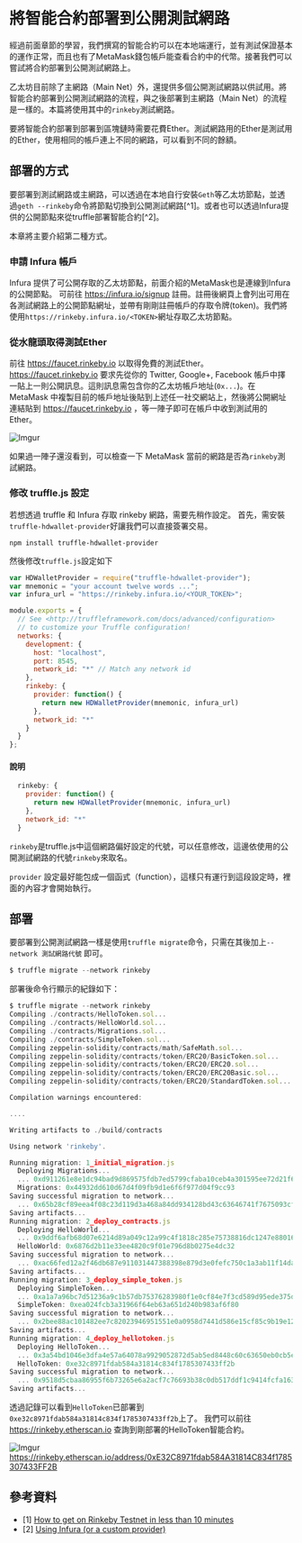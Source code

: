 # 將智能合約部署到公開測試網路

經過前面章節的學習，我們撰寫的智能合約可以在本地端運行，並有測試保證基本的運作正常，而且也有了MetaMask錢包帳戶能查看合約中的代幣。接著我們可以嘗試將合約部署到公開測試網路上。

乙太坊目前除了主網路（Main Net）外，還提供多個公開測試網路以供試用。將智能合約部署到公開測試網路的流程，與之後部署到主網路（Main Net）的流程是一樣的。本篇將使用其中的`rinkeby`測試網路。

要將智能合約部署到部署到區塊鏈時需要花費Ether。測試網路用的Ether是測試用的Ether，使用相同的帳戶連上不同的網路，可以看到不同的餘額。

## 部署的方式

要部署到測試網路或主網路，可以透過在本地自行安裝`Geth`等乙太坊節點，並透過`geth --rinkeby`命令將節點切換到公開測試網路[^1]。或者也可以透過Infura提供的公開節點來從truffle部署智能合約[^2]。

本章將主要介紹第二種方式。

### 申請 Infura 帳戶

Infura 提供了可公開存取的乙太坊節點，前面介紹的MetaMask也是連線到Infura的公開節點。
可前往 https://infura.io/signup 註冊。註冊後網頁上會列出可用在各測試網路上的公開節點網址，並帶有剛剛註冊帳戶的存取令牌(token)。我們將使用`https://rinkeby.infura.io/<TOKEN>`網址存取乙太坊節點。

### 從水龍頭取得測試Ether

前往 https://faucet.rinkeby.io 以取得免費的測試Ether。https://faucet.rinkeby.io 要求先從你的 Twitter, Google+, Facebook 帳戶中擇一貼上一則公開訊息。這則訊息需包含你的乙太坊帳戶地址(`0x...`)。在 MetaMask 中複製目前的帳戶地址後貼到上述任一社交網站上，然後將公開網址連結貼到 https://faucet.rinkeby.io ，等一陣子即可在帳戶中收到測試用的Ether。

![Imgur](https://i.imgur.com/Rctp3gKl.png)

如果過一陣子還沒看到，可以檢查一下 MetaMask 當前的網路是否為`rinkeby`測試網路。

### 修改 truffle.js 設定

若想透過 truffle 和 Infura 存取 rinkeby 網路，需要先稍作設定。
首先，需安裝`truffle-hdwallet-provider`好讓我們可以直接簽署交易。

`npm install truffle-hdwallet-provider`

然後修改`truffle.js`設定如下

```js
var HDWalletProvider = require("truffle-hdwallet-provider");
var mnemonic = "your account twelve words ...";
var infura_url = "https://rinkeby.infura.io/<YOUR_TOKEN>";

module.exports = {
  // See <http://truffleframework.com/docs/advanced/configuration>
  // to customize your Truffle configuration!
  networks: {
    development: {
      host: "localhost",
      port: 8545,
      network_id: "*" // Match any network id
    },
    rinkeby: {
      provider: function() {
        return new HDWalletProvider(mnemonic, infura_url)
      },
      network_id: "*"
    }
  }
};
```

#### 說明

```js
  rinkeby: {
    provider: function() {
      return new HDWalletProvider(mnemonic, infura_url)
    },
    network_id: "*"
  }
```

`rinkeby`是truffle.js中這個網路偏好設定的代號，可以任意修改，這邊依使用的公開測試網路的代號`rinkeby`來取名。

`provider` 設定最好能包成一個函式（function），這樣只有運行到這段設定時，裡面的內容才會開始執行。


## 部署

要部署到公開測試網路一樣是使用`truffle migrate`命令，只需在其後加上`--network 測試網路代號` 即可。

```js
$ truffle migrate --network rinkeby
```

部署後命令行顯示的紀錄如下：

```js
$ truffle migrate --network rinkeby
Compiling ./contracts/HelloToken.sol...
Compiling ./contracts/HelloWorld.sol...
Compiling ./contracts/Migrations.sol...
Compiling ./contracts/SimpleToken.sol...
Compiling zeppelin-solidity/contracts/math/SafeMath.sol...
Compiling zeppelin-solidity/contracts/token/ERC20/BasicToken.sol...
Compiling zeppelin-solidity/contracts/token/ERC20/ERC20.sol...
Compiling zeppelin-solidity/contracts/token/ERC20/ERC20Basic.sol...
Compiling zeppelin-solidity/contracts/token/ERC20/StandardToken.sol...

Compilation warnings encountered:

....

Writing artifacts to ./build/contracts

Using network 'rinkeby'.

Running migration: 1_initial_migration.js
  Deploying Migrations...
  ... 0xd911261e8e1dc94bad9d869575fdb7ed5799cfaba10ceb4a301595ee72d21f62
  Migrations: 0x44932dd610d67d4f09fb9d1e6f6f977d04f9cc93
Saving successful migration to network...
  ... 0x65b28cf89eea4f08c23d119d3a468a84dd934128bd43c63646741f7675093cf0
Saving artifacts...
Running migration: 2_deploy_contracts.js
  Deploying HelloWorld...
  ... 0x9ddf6afb68d07e6214d89a049c12a99c4f1818c285e75738816dc1247e880164
  HelloWorld: 0x6876d2b11e33ee4820c9f01e796d8b0275e4dc32
Saving successful migration to network...
  ... 0xac66fed12a2f46db687e911031447388398e879d3e0fefc750c1a3ab11f14daf
Saving artifacts...
Running migration: 3_deploy_simple_token.js
  Deploying SimpleToken...
  ... 0xa1a7a96bc7d51236a9c1b57db75376283980f1e0cf84e7f3cd589d95ede375dd
  SimpleToken: 0xea024fcb3a31966f64eb63a651d240b983af6f80
Saving successful migration to network...
  ... 0x2bee88ac101482ee7c82023946951551e0a0958d7441d586e15cf85c9b19e12a
Saving artifacts...
Running migration: 4_deploy_hellotoken.js
  Deploying HelloToken...
  ... 0x3a54bd1046e3dfa4e57a64078a9929052872d5ab5ed8448c60c63650eb0cb5ef
  HelloToken: 0xe32c8971fdab584a31814c834f1785307433ff2b
Saving successful migration to network...
  ... 0x9518d5cbaa86955f6b73265e6a2acf7c76693b38c0db517ddf1c9414fcfa1635
Saving artifacts...
```

透過記錄可以看到`HelloToken`已部署到`0xe32c8971fdab584a31814c834f1785307433ff2b`上了。
我們可以前往 https://rinkeby.etherscan.io 查詢到剛部署的HelloToken智能合約。

![Imgur](https://i.imgur.com/GPDlYEml.png)
https://rinkeby.etherscan.io/address/0xE32C8971fdab584A31814C834f1785307433FF2B

## 參考資料

* [1] [How to get on Rinkeby Testnet in less than 10 minutes](https://gist.github.com/cryptogoth/10a98e8078cfd69f7ca892ddbdcf26bc)
* [2] [Using Infura (or a custom provider)](http://truffleframework.com/tutorials/using-infura-custom-provider)
